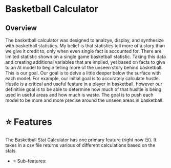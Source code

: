 # Basketball Calculator 
## Overview
The basketball calculator was designed to analzye, display, and synthesize with basketball statistics. My belief is that statistics tell more of a story than we give it credit to, only when even single fact is accounted for. There are limited statistic shown on a single game basketball statistic. Taking this data and creating additional variables that are implied, yet based on facts to give to an AI model to begin telling more of the unseen story behind basketball. 
This is our goal. Our goal is to delve a little deeper below the surface with each model. For example, our initial goal is to accurately calculate hustle. Hustle is a critical and useful feature in a player in basketball, however our definitive goal is to be able to determine how much of that husltle is being used in useful areas and how much is waste. The goal is to push each model to be more and more precise around the unseen areas in basketball. 
# ⭐️ Features
The Basketball Stat Calculator has one primary feature (right now 😏). It takes in a csv file returns various of different calculations based on the stats. 

- ⭐️ Sub-features: 
